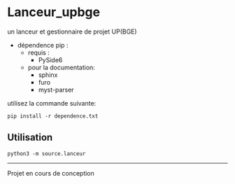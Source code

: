 # Lanceur_upbge
un lanceur et gestionnaire de projet UP(BGE)

- dépendence pip :
    - requis :
        - PySide6
    - pour la documentation:
        - sphinx
        - furo
        - myst-parser

utilisez la commande suivante:
```
pip install -r dependence.txt
```

## Utilisation

```
python3 -m source.lanceur
```

---
Projet en cours de conception
